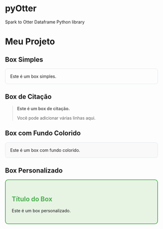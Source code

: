 # pyOtter
Spark to Otter Dataframe Python library

# Meu Projeto

## Box Simples

<div style="border: 1px solid #e1e4e8; padding: 16px; border-radius: 8px;">
  Este é um box simples.
</div>

## Box de Citação

> **Este é um box de citação.**
> 
> Você pode adicionar várias linhas aqui.

## Box com Fundo Colorido

<div style="border: 1px solid #e1e4e8; padding: 16px; border-radius: 8px; background-color: #f9f9f9;">
  Este é um box com fundo colorido.
</div>

## Box Personalizado

<div style="border: 2px solid #4CAF50; padding: 20px; border-radius: 10px; background-color: #e7f4e4;">
  <h2 style="color: #4CAF50;">Título do Box</h2>
  <p>Este é um box personalizado.</p>
</div>
